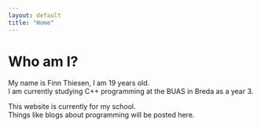 ```yaml
---
layout: default
title: "Home"
---
```


# Who am I?

My name is Finn Thiesen, I am 19 years old.<br>
I am currently studying C++ programming at the BUAS in Breda as a year 3. <br>

This website is currently for my school.<br>
Things like blogs about programming will be posted here.
